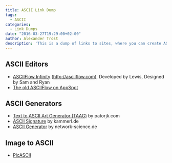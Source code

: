 ```yaml
---
title: ASCII Link Dump
tags:
  - ASCII
categories:
  - Link Dumps
date: "2016-03-27T19:29:00+02:00"
author: Alexander Trost
description: 'This is a dump of links to sites, where you can create ASCII content/art, convert images to ASCII and more.'
---
```


## ASCII Editors

* [ASCIIFlow Infinity](http://asciiflow.com) (http://asciiflow.com), Developed by Lewis, Designed by Sam and Ryan
* [The old ASCIIFlow on AppSpot](http://stable.ascii-flow.appspot.com/)

## ASCII Generators

* [Text to ASCII Art Generator (TAAG)](http://patorjk.com/software/taag/) by patorjk.com
* [ASCII Signature](http://www.kammerl.de/ascii/AsciiSignature.php) by kammerl.de
* [ASCII Generator](http://www.network-science.de/ascii/) by network-science.de

## Image to ASCII

* [PicASCII](http://picascii.com/)
